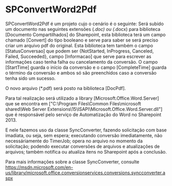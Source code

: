 # SPConvertWord2Pdf
SPConvertWord2Pdf é um projeto cujo o cenário é o seguinte: Será subido um documento nas seguintes extensões (*.doc) ou (*.docx) para biblioteca [Documento Compartilhados] do Sharepoint, esta biblioteca terá um campo chamado [Convert] do tipo booleano e serve para saber se será preciso criar um arquivo pdf do original.
Esta biblioteca tem também o campo [StatusConversao] que podem ser {NotStarted, InProgress, Canceled, Failed, Succeeded}, campo [Informacao] que serve para escrever as informações caso tenha falha ou cancelamento da conversão. O campo [StartTime] guarda o início da conversão e o campo [CompleteTime] guarda o término da conversão e ambos só são preenchidos caso a conversão tenha sido um sucesso.

O novo arquivo (*.pdf) será posto na biblioteca [DocPdf].

Para tal realização será utilizado a library [Microsoft.Office.Word.Server] que se encontra em ["C:\Program Files\Common Files\microsoft shared\Web Server Extensions\15\ISAPI\Microsoft.Office.Word.Server.dll"] que é responsável pelo serviço de Automatização do Word no Sharepoint 2013.

E nele fazemos uso da classe SyncConverter, fazendo solicitação com base imadiata, ou seja, sem espera;
executando conversão imediatamente, não necessáriamente do TimerJob; opera no arquivo no momento da solicitação; podendo executar conversões de arquivos e atualizações de arquivos; também notifica ou atualiza itens no Sharepoint após a conclusão.

Para mais informações sobre a classe SyncConverter, consulte https://msdn.microsoft.com/en-us/library/microsoft.office.conversionservices.conversions.syncconverter.aspx